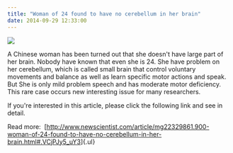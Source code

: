 ```yaml
---
title: "Woman of 24 found to have no cerebellum in her brain"
date: 2014-09-29 12:33:00
---
```


![](https://images.newscientist.com/wp-content/uploads/2014/09/mg22329861.900-1_1200.jpg?width=800#25)

A Chinese woman has been turned out that she doesn't have large part of her brain. Nobody have known that even she is 24. She have problem on her cerebellum, which is called small brain that control voluntary movements and balance as well as learn specific motor actions and speak. But She is only mild problem speech and has moderate motor deficiency. This rare case occurs new interesting issue for many researchers.

If you're interested in this article, please click the following link and see in detail.

Read more: 
[<http://www.newscientist.com/article/mg22329861.900-woman-of-24-found-to-have-no-cerebellum-in-her-brain.html#.VCjPJy5_uY3>]{.ul}

